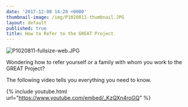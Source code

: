 ```yaml
---
date: '2017-12-08 14:28 +0000'
thumbnail-image: /img/P1020811-thumbnail.JPG
layout: default
published: true
title: How to Refer to the GREAT Project
---
```


![P1020811-fullsize-web.JPG]({{site.baseurl}}/img/P1020811-fullsize-web.JPG)


Wondering how to refer yourself or a family with whom you work to the GREAT Project? 

The following video tells you everything you need to know. 

{% include youtube.html url="https://www.youtube.com/embed/_KzQXn4roGQ" %}
